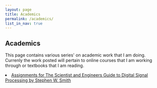 ```yaml
---
layout: page
title: Academics
permalink: /academics/
list_in_nav: true
---
```

## Academics
This page contains various series' on academic work that I am doing. Currenly the work posted will pertain
to online courses that I am working through or textbooks that I am reading. 


<li><a href="/academics/DSP-assignments/">Assignments for The Scientist and Engineers Guide to Digital Signal Processing
by Stephen W. Smith



